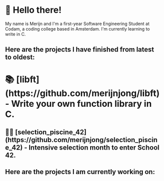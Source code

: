 # 👋 Hello there!

My name is Merijn and I'm a first-year Software Engineering Student at Codam, a coding college based in Amsterdam. I'm currently learning to write in C.

## Here are the projects I have finished from latest to oldest:

<h1> 📚 [libft](https://github.com/merijnjong/libft) - Write your own function library in C. <br />
<h2> 🏊‍♂️ [selection_piscine_42](https://github.com/merijnjong/selection_piscine_42) - Intensive selection month to enter School 42.

## Here are the projects I am currently working on:
